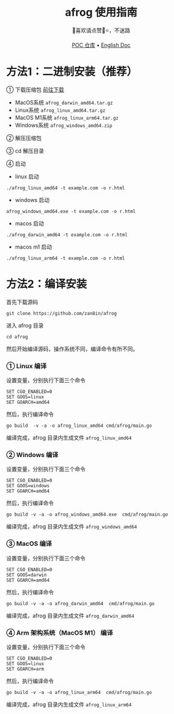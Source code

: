 <h1 align="center">afrog 使用指南</h1>

<p align="center" dir="auto">🐸喜欢请点赞🌟⭐，不迷路</p>

<p align="center" dir="auto">
  <a href="https://github.com/zan8in/afrog/tree/main/afrog-pocs">POC 仓库</a> •
  <a href="https://github.com/zan8in/afrog/blob/main/README_en.md">English Doc</a>
</p>

# 方法1：二进制安装（推荐）

① 下载压缩包 [前往下载](https://github.com/zan8in/afrog/releases)

- MacOS系统  `afrog_darwin_amd64.tar.gz `    
- Linux系统    `afrog_linux_amd64.tar.gz  `  
- MacOS M1系统  `afrog_linux_arm64.tar.gz` 
- Windows系统   `afrog_windows_amd64.zip `

②  解压压缩包

③ cd 解压目录

④ 启动

- linux 启动

```
./afrog_linux_amd64 -t example.com -o r.html
```

- windows 启动

```
afrog_windows_amd64.exe -t example.com -o r.html
```

- macos 启动

```
./afrog_darwin_amd64 -t example.com -o r.html
```

- macos m1 启动

```
./afrog_linux_arm64 -t example.com -o r.html
```



# 方法2：编译安装

首先下载源码

```
git clone https://github.com/zan8in/afrog
```

进入 afrog 目录

```
cd afrog
```

然后开始编译源码，操作系统不同，编译命令有所不同。

### ① Linux 编译

设置变量，分别执行下面三个命令

```
SET CGO_ENABLED=0
SET GOOS=linux
SET GOARCH=amd64
```

然后，执行编译命令

```
go build  -v -a -o afrog_linux_amd64 cmd/afrog/main.go
```

编译完成，afrog 目录内生成文件 `afrog_linux_amd64`

### ② Windows 编译

设置变量，分别执行下面三个命令

```
SET CGO_ENABLED=0
SET GOOS=windows
SET GOARCH=amd64
```

然后，执行编译命令

```
go build -v -a -o afrog_windows_amd64.exe  cmd/afrog/main.go
```

编译完成，afrog 目录内生成文件 `afrog_windows_amd64`

### ③ MacOS 编译

设置变量，分别执行下面三个命令

```
SET CGO_ENABLED=0
SET GOOS=darwin
SET GOARCH=amd64
```

然后，执行编译命令

```
go build -v -a -o afrog_darwin_amd64  cmd/afrog/main.go
```

编译完成，afrog 目录内生成文件 `afrog_darwin_amd64`

### ④ Arm 架构系统（MacOS M1） 编译

设置变量，分别执行下面三个命令

```
SET CGO_ENABLED=0
SET GOOS=linux
SET GOARCH=arm
```

然后，执行编译命令

```
go build -v -a -o afrog_linux_arm64  cmd/afrog/main.go
```

编译完成，afrog 目录内生成文件 `afrog_linux_arm64`
